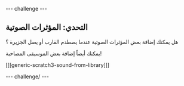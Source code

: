 --- challenge ---

## التحدي: المؤثرات الصوتية

هل يمكنك إضافة بعض المؤثرات الصوتية عندما يصطدم القارب أو يصل الجزيرة ؟

يمكنك أيضاً إضافة بعض الموسيقى المصاحبة!

[[[generic-scratch3-sound-from-library]]]

--- challenge/ ---
